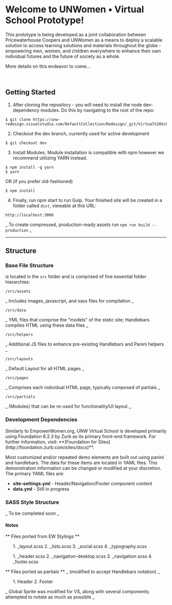 Welcome to UNWomen • Virtual School Prototype!
==============================================

This prototype is being developed as a joint collaboration between
Pricewaterhouse Coopers and UNWomen as a means to deploy a scalable solution to
access learning solutions and materials throughout the globe - empowering men,
women, and children everywhere to enhance their own individual futures and the
future of society as a whole.

More details on this endeavor to come...

 

Getting Started
---------------

1.  After cloning the repository - you will need to install the node
    dev-dependency modules. Do this by navigating to the root of the repo:

~~~~~~~~~~~~~~~~~~~~~~~~~~~~~~~~~~~~~~~~~~~~~~~~~~~~~~~~~~~~~~~~~~~~~~~~~~~~~~~~
$ git clone https://unw-redesign.visualstudio.com/DefaultCollection/Redesign/_git/Virtual%20School
~~~~~~~~~~~~~~~~~~~~~~~~~~~~~~~~~~~~~~~~~~~~~~~~~~~~~~~~~~~~~~~~~~~~~~~~~~~~~~~~

2.  Checkout the dev branch, currently used for active development

~~~~~~~~~~~~~~~~~~~~~~~~~~~~~~~~~~~~~~~~~~~~~~~~~~~~~~~~~~~~~~~~~~~~~~~~~~~~~~~~
$ git checkout dev
~~~~~~~~~~~~~~~~~~~~~~~~~~~~~~~~~~~~~~~~~~~~~~~~~~~~~~~~~~~~~~~~~~~~~~~~~~~~~~~~

3.  Install Modules. Module installation is compatible with npm however we recommend utilizing YARN instead.

~~~~~~~~~~~~~~~~~~~~~~~~~~~~~~~~~~~~~~~~~~~~~~~~~~~~~~~~~~~~~~~~~~~~~~~~~~~~~~~~
$ npm install -g yarn
$ yarn
~~~~~~~~~~~~~~~~~~~~~~~~~~~~~~~~~~~~~~~~~~~~~~~~~~~~~~~~~~~~~~~~~~~~~~~~~~~~~~~~
OR (if you prefer old-fashioned)
~~~~~~~~~~~~~~~~~~~~~~~~~~~~~~~~~~~~~~~~~~~~~~~~~~~~~~~~~~~~~~~~~~~~~~~~~~~~~~~~
$ npm install
~~~~~~~~~~~~~~~~~~~~~~~~~~~~~~~~~~~~~~~~~~~~~~~~~~~~~~~~~~~~~~~~~~~~~~~~~~~~~~~~

4.  Finally, run npm start to run Gulp. Your finished site will be created in a
    folder called `dist`, viewable at this URL:

~~~~~~~~~~~~~~~~~~~~~~~~~~~~~~~~~~~~~~~~~~~~~~~~~~~~~~~~~~~~~~~~~~~~~~~~~~~~~~~~
http://localhost:3000
~~~~~~~~~~~~~~~~~~~~~~~~~~~~~~~~~~~~~~~~~~~~~~~~~~~~~~~~~~~~~~~~~~~~~~~~~~~~~~~~

_ To create compressed, production-ready assets run `npm run build --production` _

* * *

## Structure ##

### **Base File Structure** ###
is located in the `src` folder and is comprised of five essential folder hierarchies:

~~~~~~~~~~~~~~~~~~~~~~~~~~~~~~~~~~~~~~~~~~~~~~~~~~~~~~~~~~~~~~~~~~~~~~~~~~~~~~~~
/src/assets
~~~~~~~~~~~~~~~~~~~~~~~~~~~~~~~~~~~~~~~~~~~~~~~~~~~~~~~~~~~~~~~~~~~~~~~~~~~~~~~~
_ Includes images, javascript, and sass files for compilation _

~~~~~~~~~~~~~~~~~~~~~~~~~~~~~~~~~~~~~~~~~~~~~~~~~~~~~~~~~~~~~~~~~~~~~~~~~~~~~~~~
/src/data
~~~~~~~~~~~~~~~~~~~~~~~~~~~~~~~~~~~~~~~~~~~~~~~~~~~~~~~~~~~~~~~~~~~~~~~~~~~~~~~~
_ YML files that comprise the "models" of the static site; Handlebars compiles HTML using these data files _

~~~~~~~~~~~~~~~~~~~~~~~~~~~~~~~~~~~~~~~~~~~~~~~~~~~~~~~~~~~~~~~~~~~~~~~~~~~~~~~~
/src/helpers
~~~~~~~~~~~~~~~~~~~~~~~~~~~~~~~~~~~~~~~~~~~~~~~~~~~~~~~~~~~~~~~~~~~~~~~~~~~~~~~~
_ Additional JS files to enhance pre-existing Handlebars and Panini helpers _

~~~~~~~~~~~~~~~~~~~~~~~~~~~~~~~~~~~~~~~~~~~~~~~~~~~~~~~~~~~~~~~~~~~~~~~~~~~~~~~~
/src/layouts
~~~~~~~~~~~~~~~~~~~~~~~~~~~~~~~~~~~~~~~~~~~~~~~~~~~~~~~~~~~~~~~~~~~~~~~~~~~~~~~~
_ Default Layout for all HTML pages _

~~~~~~~~~~~~~~~~~~~~~~~~~~~~~~~~~~~~~~~~~~~~~~~~~~~~~~~~~~~~~~~~~~~~~~~~~~~~~~~~
/src/pages
~~~~~~~~~~~~~~~~~~~~~~~~~~~~~~~~~~~~~~~~~~~~~~~~~~~~~~~~~~~~~~~~~~~~~~~~~~~~~~~~
_ Comprises each individual HTML page, typically composed of partials _

~~~~~~~~~~~~~~~~~~~~~~~~~~~~~~~~~~~~~~~~~~~~~~~~~~~~~~~~~~~~~~~~~~~~~~~~~~~~~~~~
/src/partials
~~~~~~~~~~~~~~~~~~~~~~~~~~~~~~~~~~~~~~~~~~~~~~~~~~~~~~~~~~~~~~~~~~~~~~~~~~~~~~~~
_ (Modules) that can be re-used for functionality/UI layout _

### **Development Dependencies** ###
<p>Similarly to EmpowerWomen.org, UNW Virtual School is developed primarily using Foundation 6.2.3 by Zurb as its primary front-end framework. For further information, visit: **[Foundation for Sites](http://foundation.zurb.com/sites/docs)**.</p>

<p>Most customized and/or repeated demo elements are built out using panini and handlebars. The data for these items are located in YAML files. This demonstration information can be changed or modified at your discretion. The primary YAML files are:</p>

* **site-settings.yml** - Header/Navigation/Footer component content
* **data.yml** - Still in progress

### **SASS Style Structure** ###
_ To be completed soon _

#### Notes ####

** Files ported from EW Stylings **

<ol>
1. _layout.scss
2. _lists.scss
3. _social.scss
4. _typography.scss
</ol>

<ol>
1. _header.scss
2. _navigation-desktop.scss
3. _navigation.scss
4. _footer.scss
</ol>

** Files ported as partials ** _ (modified to accept Handlebars notation) _

<ol>
1. Header
2. Footer
</ol>

_ Global Sprite was modified for VS, along with several components; attempted to notate as much as possible _
